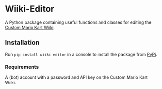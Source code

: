 # Wiiki-Editor
A Python package containing useful functions and classes for editing the [Custom Mario Kart Wiiki](https://wiki.tockdom.com/wiki/Main_Page).

## Installation
Run `pip install wiiki-editor` in a console to install the package from [PyPi](https://pypi.org).

### Requirements
A (bot) account with a password and API key on the Custom Mario Kart Wiiki.
